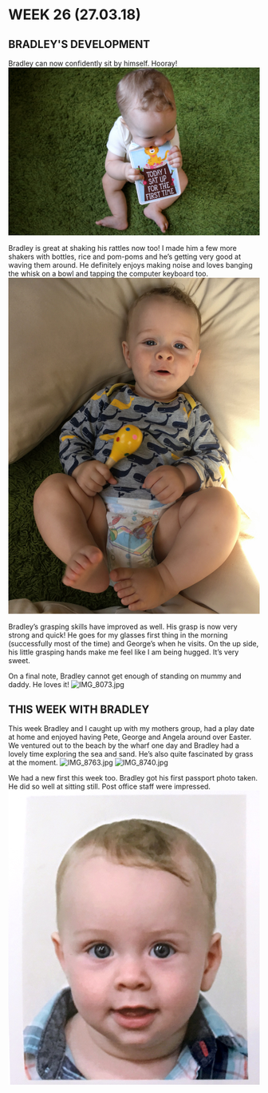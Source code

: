 # WEEK 26 (27.03.18)

## BRADLEY'S DEVELOPMENT
Bradley can now confidently sit by himself. Hooray!
![IMG_7893.jpg](IMG_7893.jpg "IMG_7893.jpg")

Bradley is great at shaking his rattles now too! I made him a few more shakers with bottles, rice and pom-poms and he’s getting very good at waving them around. He definitely enjoys making noise and loves banging the whisk on a bowl and tapping the computer keyboard too.
![IMG_8823.jpg](IMG_8823.jpg "IMG_8823.jpg")

Bradley’s grasping skills have improved as well. His grasp is now very strong and quick! He goes for my glasses first thing in the morning (successfully most of the time) and George’s when he visits. On the up side, his little grasping hands make me feel like I am being hugged. It’s very sweet.

On a final note, Bradley cannot get enough of standing on mummy and daddy. He loves it! 
![IMG_8073.jpg](IMG_8073.jpg "IMG_8073.jpg")

## THIS WEEK WITH BRADLEY
This week Bradley and I caught up with my mothers group, had a play date at home and enjoyed having Pete, George and Angela around over Easter. We ventured out to the beach by the wharf one day and Bradley had a lovely time exploring the sea and sand. He’s also quite fascinated by grass at the moment. 
![IMG_8763.jpg](IMG_8763.jpg "IMG_8763.jpg")
![IMG_8740.jpg](IMG_8740.jpg "IMG_8740.jpg")

We had a new first this week too. Bradley got his first passport photo taken. He did so well at sitting still. Post office staff were impressed. 
![IMG_8697.jpg](IMG_8697.jpg "IMG_8697.jpg")
